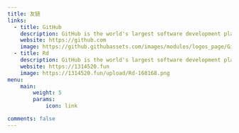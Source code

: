 ```yaml
---
title: 友链
links:
  - title: GitHub
    description: GitHub is the world's largest software development platform.
    website: https://github.com
    image: https://github.githubassets.com/images/modules/logos_page/GitHub-Mark.png
  - title: Rd
    description: GitHub is the world's largest software development platform.
    website: https://1314520.fun
    image: https://1314520.fun/upload/Rd-168168.png
menu:
    main: 
        weight: 5
        params:
            icon: link

comments: false
---
```

